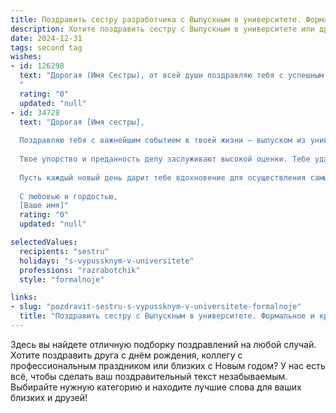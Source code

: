 ```yaml
---
title: Поздравить сестру разработчика с Выпускным в университете. Формальное и красивое
description: Хотите поздравить сестру с Выпускным в университете или другим праздником? Наш ИИ создаст незабываемое поздравление, а вы обязательно выделитесь среди других.  
date: 2024-12-31
tags: second tag
wishes:
- id: 126298
  text: "Дорогая (Имя Сестры), от всей души поздравляю тебя с успешным окончанием университета и получением диплома разработчика!  Этот день знаменует собой завершение важного этапа твоей жизни и начало блестящей карьеры. Твой труд, упорство и талант привели тебя к заслуженному успеху. Желаю тебе дальнейших профессиональных свершений, интересных проектов и реализации всех твоих амбиций. Пусть твой путь будет полон вдохновения и радости!  Сердечно поздравляю!
  "
  rating: "0"
  updated: "null"
- id: 34728
  text: "Дорогая [Имя сестры],
  
  Поздравляю тебя с важнейшим событием в твоей жизни — выпуском из университета! Этот день ознаменует завершение одного из самых значимых этапов, полного труда, усилий и вдохновения. Ты успешно преодолела все трудности и desafios на пути к своей мечте стать разработчиком.
  
  Твое упорство и преданность делу заслуживают высокой оценки. Тебе удалось не только овладеть знаниями, но и развить навыки, которые поспособствуют твоему успеху в выбранной профессии. Верю, что впереди тебя ждут новые горизонты и блестящие перспективы.
  
  Пусть каждый новый день дарит тебе вдохновение для осуществления самых смелых идей, а твоя карьера будет наполнена интересными проектами и продуктивным сотрудничеством. Желаю тебе уверенности в своих силах и удачи на новом жизненном этапе!
  
  С любовью и гордостью,
  [Ваше имя]"
  rating: "0"
  updated: "null"

selectedValues:
  recipients: "sestru"
  holidays: "s-vypussknym-v-universitete"
  professions: "razrabotchik"
  style: "formalnoje"

links:
- slug: "pozdravit-sestru-s-vypussknym-v-universitete-formalnoje"
  title: "Поздравить сестру с Выпускным в университете. Формальное и красивое"
---
```


Здесь вы найдете отличную подборку поздравлений на любой случай.
Хотите поздравить друга с днём рождения, коллегу с профессиональным праздником или близких с Новым годом? У нас есть всё, чтобы сделать ваш поздравительный текст незабываемым. Выбирайте нужную категорию и находите лучшие слова для ваших близких и друзей!
